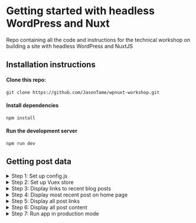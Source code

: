 # Getting started with headless WordPress and Nuxt
Repo containing all the code and instructions for the technical workshop on building a site with headless WordPress and NuxtJS

## Installation instructions

#### Clone this repo:

`git clone https://github.com/JasonTame/wpnuxt-workshop.git`

#### Install dependencies

`npm install`

#### Run the development server

`npm run dev`

## Getting post data

<details>
  <summary>Step 1: Set up config.js</summary>
  
  
  ```javascript
  
  'use strict'

  const apiEndpoint = '2019.capetown.wordcamp.org' 

  export default {
    appTitleShort: 'WCCT 2019 Nuxt PWA',
    appTitle: 'WCCT 2019 Nuxt Workshop App',
    appDescription: 'App for the Nuxt workshop at WCCT 2019',
    appThemeColor: '#ffffff',
    appBgColor: '#252021',
    appIcon: 'assets/icon.png',

    // WP Rest Api endpoints
    client: `https://${apiEndpoint}`, 
    wpDomain: `https://${apiEndpoint}/wp-json`,
    api: {
      posts: '/wp/v2/posts'
    }
  }
  
  ```
  
</details>

<details>
  <summary>Step 2: Set up Vuex store</summary>
  
  ``` javascript
  import Config from '~/assets/config'
  import axios from 'axios'


  export const state = () => ({
    currentPost: '',
    nightMode: false,
    posts: [],
  });

  export const mutations = {
    setCurrentPost(state, obj) {
      state.currentPost = obj;
    },
    setPosts(state, obj) {
      state.posts = obj;
    },
    toggleNightMode(state) {
      state.nightMode = !state.nightMode;
    }
  }

  export const actions = {
    nuxtServerInit({ commit, state }) {
      // Get all posts
      return axios.get(Config.wpDomain + Config.api.posts)
          .then(res => commit('setPosts', res.data));
    },
  }
  ```
</details>

<details>
  <summary>Step 3: Display links to recent blog posts</summary>
  
  ``` javascript
  
  <ul class="flex flex-wrap justify-between flex-col">
    <li :key="post.id" v-for="post in latestPostLinks">
      <nuxt-link :to="`/posts/${post.id}`" v-html="post.title.rendered"></nuxt-link>
    </li>
  </ul>
  <nuxt-link to="/posts/" class="normal font-bold hover:font-bold">more...</nuxt-link>
  
  computed: {
    latestPostLinks() {
      return this.$store.state.posts.filter((post, idx) => idx < 3);
    },
  }
 
  ```
</details>

<details>
  <summary>Step 4: Display most recent post on home page</summary>
  
  ``` javascript
  
  <div class="w-full md:w-1/2 order-1 md:order-2">
    <div class="max-w-md leading-loose tracking-tight">
      <h1 class="font-bold my-12">{{latestPost.title.rendered}}</h1>
      <div class="post-content" v-html="latestPost.content.rendered"></div>
    </div>
  </div>
  
  computed: {
    latestPost() {
      return this.$store.state.posts[0];
    }
  }
 
  ```
</details>

<details>
  <summary>Step 5: Display all post links</summary>
  
  ``` javascript
  <template>
    <div>
      <ul class="flex flex-wrap justify-between flex-col">
        <li :key="post.id" v-for="post in posts">
          <nuxt-link :to="`/posts/${post.id}`" v-html="post.title.rendered"></nuxt-link>
        </li>
      </ul>
    </div>
  </template>

  <script>
    export default {
      computed: {
        posts() {
          return this.$store.state.posts;
        }
      }
    };
  </script>
  ```
</details>

<details>
  <summary>Step 6: Display all post content</summary>
  
  ``` javascript
   <template>
    <div class="max-w-md leading-loose tracking-tight">
      <h1 class="font-bold my-12" v-html="currentPost.title.rendered"></h1>
      <div class="post-content" v-html="currentPost.content.rendered"></div>
    </div>
  </template>

  <script>
    export default {
      head() {
        return {
          title: this.currentPost.title.rendered
        };
      },
      computed: {
        currentPost() {
          let postID = this.$route.params.id
            ? this.$route.params.id
            : this.$store.state.posts[0].id;

          let currentPost = this.$store.state.posts.find(post => post.id == postID);

          this.$store.commit("setCurrentPost", currentPost);
          return currentPost;
        }
      }
    };
  </script>

  ```
    
</details>

<details>
  <summary>Step 7: Run app in production mode</summary>
  
  #### Build the app
  `npm run build`

  #### Start the production server
  `npm run start`
  
</details>
